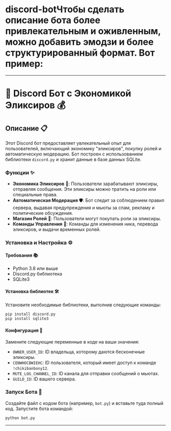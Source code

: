 # discord-botЧтобы сделать описание бота более привлекательным и оживленным, можно добавить эмодзи и более структурированный формат. Вот пример:

---

# 🤖 Discord Бот с Экономикой Эликсиров 💰

## Описание 📋

Этот Discord бот предоставляет увлекательный опыт для пользователей, включающий экономику "эликсиров", покупку ролей и автоматическую модерацию. Бот построен с использованием библиотеки `discord.py` и хранит данные в базе данных SQLite.

### Функции ✨

- **Экономика Эликсиров** 💸: Пользователи зарабатывают эликсиры, отправляя сообщения. Эти эликсиры можно тратить на роли или специальные права.
- **Автоматическая Модерация** 🛡️: Бот следит за соблюдением правил сервера, выдавая предупреждения и мьюты за спам, рекламу и политические обсуждения.
- **Магазин Ролей** 🛒: Пользователи могут покупать роли за эликсиры.
- **Команды Управления** 🔧: Команды для изменения ника, перевода эликсиров, и выдачи временных ролей.

### Установка и Настройка ⚙️

#### Требования 📚

- Python 3.8 или выше
- Discord.py библиотека
- SQLite3

#### Установка библиотек 🛠️

Установите необходимые библиотеки, выполнив следующие команды:

```sh
pip install discord.py
pip install sqlite3
```

#### Конфигурация 📝

Замените следующие переменные в коде на ваши значения:

- `OWNER_USER_ID`: ID владельца, которому даются бесконечные эликсиры.
- `CENWHOCBWIEHC`: ID пользователя, который имеет доступ к команде `!chikibanbony12`.
- `MUTE_LOG_CHANNEL_ID`: ID канала для отправки сообщений о мьютах.
- `GUILD_ID`: ID вашего сервера.

### Запуск Бота 🚀

Создайте файл с кодом бота (например, `bot.py`) и вставьте туда полный код. Запустите бота командой:

```sh
python bot.py
```

---

